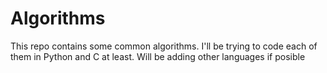 # Algorithms

This repo contains some common algorithms. I'll be trying to code each of them in Python and C at least. Will be adding other languages if posible